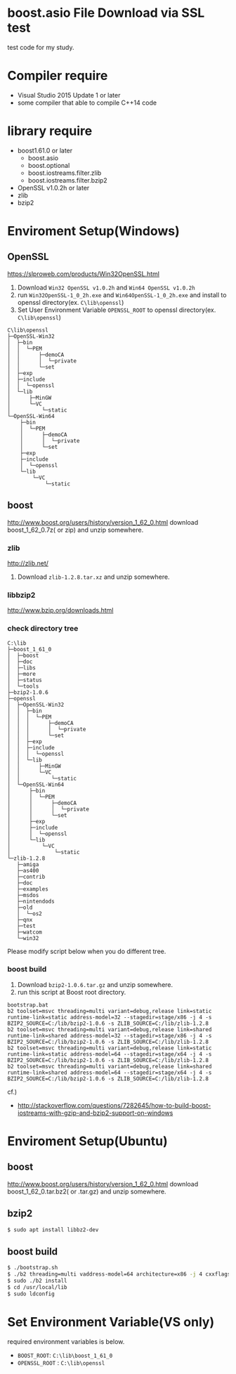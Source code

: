 # boost.asio File Download via SSL test

test code for my study.

# Compiler require

- Visual Studio 2015 Update 1 or later
- some compiler that able to compile C++14 code

# library require
- boost1.61.0 or later
    - boost.asio
    - boost.optional
    - boost.iostreams.filter.zlib
    - boost.iostreams.filter.bzip2
- OpenSSL v1.0.2h or later
- zlib
- bzip2

# Enviroment Setup(Windows)

## OpenSSL
https://slproweb.com/products/Win32OpenSSL.html

1. Download ``Win32 OpenSSL v1.0.2h`` and ``Win64 OpenSSL v1.0.2h``
2. run ``Win32OpenSSL-1_0_2h.exe`` and ``Win64OpenSSL-1_0_2h.exe`` and install to openssl directory(ex. ``C\lib\openssl``)
3. Set User Environment Variable ``OPENSSL_ROOT`` to openssl directory(ex. ``C\lib\openssl``)

```
C\lib\openssl
├─OpenSSL-Win32
│  ├─bin
│  │  └─PEM
│  │      ├─demoCA
│  │      │  └─private
│  │      └─set
│  ├─exp
│  ├─include
│  │  └─openssl
│  └─lib
│      ├─MinGW
│      └─VC
│          └─static
└─OpenSSL-Win64
    ├─bin
    │  └─PEM
    │      ├─demoCA
    │      │  └─private
    │      └─set
    ├─exp
    ├─include
    │  └─openssl
    └─lib
        └─VC
            └─static
```

## boost
http://www.boost.org/users/history/version_1_62_0.html
download boost_1_62_0.7z( or zip) and unzip somewhere.

### zlib
http://zlib.net/

1. Download ``zlib-1.2.8.tar.xz`` and unzip somewhere.

### libbzip2
http://www.bzip.org/downloads.html

### check directory tree

```
C:\lib
├─boost_1_61_0
│  ├─boost
│  ├─doc
│  ├─libs
│  ├─more
│  ├─status
│  └─tools
├─bzip2-1.0.6
├─openssl
│  ├─OpenSSL-Win32
│  │  ├─bin
│  │  │  └─PEM
│  │  │      ├─demoCA
│  │  │      │  └─private
│  │  │      └─set
│  │  ├─exp
│  │  ├─include
│  │  │  └─openssl
│  │  └─lib
│  │      ├─MinGW
│  │      └─VC
│  │          └─static
│  └─OpenSSL-Win64
│      ├─bin
│      │  └─PEM
│      │      ├─demoCA
│      │      │  └─private
│      │      └─set
│      ├─exp
│      ├─include
│      │  └─openssl
│      └─lib
│          └─VC
│              └─static
└─zlib-1.2.8
   ├─amiga
   ├─as400
   ├─contrib
   ├─doc
   ├─examples
   ├─msdos
   ├─nintendods
   ├─old
   │  └─os2
   ├─qnx
   ├─test
   ├─watcom
   └─win32
```

Please modify script below when you do different tree.

### boost build
1. Download ``bzip2-1.0.6.tar.gz`` and unzip somewhere.
2. run this script at Boost root directory.

```
bootstrap.bat
b2 toolset=msvc threading=multi variant=debug,release link=static runtime-link=static address-model=32 --stagedir=stage/x86 -j 4 -s BZIP2_SOURCE=C:/lib/bzip2-1.0.6 -s ZLIB_SOURCE=C:/lib/zlib-1.2.8
b2 toolset=msvc threading=multi variant=debug,release link=shared runtime-link=shared address-model=32 --stagedir=stage/x86 -j 4 -s BZIP2_SOURCE=C:/lib/bzip2-1.0.6 -s ZLIB_SOURCE=C:/lib/zlib-1.2.8
b2 toolset=msvc threading=multi variant=debug,release link=static runtime-link=static address-model=64 --stagedir=stage/x64 -j 4 -s BZIP2_SOURCE=C:/lib/bzip2-1.0.6 -s ZLIB_SOURCE=C:/lib/zlib-1.2.8
b2 toolset=msvc threading=multi variant=debug,release link=shared runtime-link=shared address-model=64 --stagedir=stage/x64 -j 4 -s BZIP2_SOURCE=C:/lib/bzip2-1.0.6 -s ZLIB_SOURCE=C:/lib/zlib-1.2.8
````

cf.)
- http://stackoverflow.com/questions/7282645/how-to-build-boost-iostreams-with-gzip-and-bzip2-support-on-windows

# Enviroment Setup(Ubuntu)
## boost

http://www.boost.org/users/history/version_1_62_0.html
download boost_1_62_0.tar.bz2( or .tar.gz) and unzip somewhere.

## bzip2

```sh
$ sudo apt install libbz2-dev
```

## boost build

```sh
$ ./bootstrap.sh
$ ./b2 threading=multi vaddress-model=64 architecture=x86 -j 4 cxxflags="-std=c++14"
$ sudo ./b2 install
$ cd /usr/local/lib
$ sudo ldconfig
```

# Set Environment Variable(VS only)

required environment variables is below.

- ``BOOST_ROOT``: ``C:\lib\boost_1_61_0``
- ``OPENSSL_ROOT`` : ``C:\lib\openssl``
